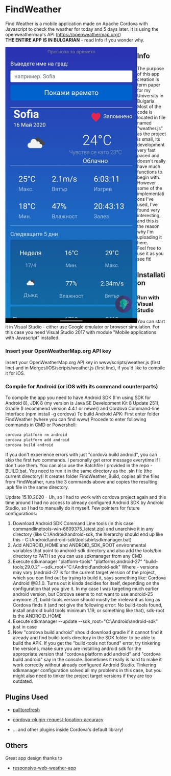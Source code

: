 # FindWeather
Find Weather is a mobile application made on Apache Cordova with Javascript to check the weather for today and 5 days later.
It is using the openweathermap's API (https://openweathermap.org/)  
**THE ENTIRE APP IS IN BULGARIAN** - read Info if you wonder why.  

<img src="./app-screenshot.jpg" align="left" width="413" height="862">

## Info
The purpose of this app creation is term paper for my University in Bulgaria.  
Most of the code is located in file named "weather.js" as the project is small, its development very fast paced and doesn't really have much functions to begin with.  
However some of the implementations I've used, I've found very interesting, and this is the reason why I'm uploading it here.  
Feel free to use it as you see fit!

## Installation
### Run with Visual Studio
You can start it in Visual Studio - either use Google emulator or browser simulation. For this case you need Visual Studio 2017 with module "Mobile applications with Javascript" installed.
### Insert your OpenWeatherMap.org API key
Insert your OpenWeatherMap.org API key in www/scripts/weather.js (first line) and in Merges/iOS/scripts/weather.js (first line), if you'd like to compile it for iOS.

### Compile for Android (or iOS with its command counterparts)
To compile the app you need to have Android SDK (I'm using SDK for Android 8), JDK 8 (my version is Java SE Development Kit 8 Update 251), Gradle (I recommend version 4.4.1 or newer) and Cordova Command-line Interface (npm install -g cordova)
To build Android APK:
First enter folder FindWeather (where you can find www)
Procede to enter following commands in CMD or Powershell:
```Batchfile
cordova platform rm android
cordova platform add android
cordova build android
```
If you don't experience errors with just "cordova build android", you can skip the first two commands. I personally get error message everytime if I don't use them.
You can also use the Batchfile I provided in the repo - BUILD.bat.
You need to run it in the same directory as the .sln file (the current directory)!
It creates folder FindWeather_Build, copies all the files from FindWeather, runs the 3 commands above and copies the resulting .apk file in the same directory.

Update 15.10.2020 - Uh, so I had to work with cordova project again and this time around I had no access to already configured Android SDK by Android Studio, so I had to manually do it myself. Few pointers for future configurations:
1. Download Android SDK Command Line tools (in this case commandlinetools-win-6609375_latest.zip) and unarchive it in any directory (like C:\Android\android-sdk, the hierarchy should end up like this - C:\Android\android-sdk\tools\bin\sdkmanager.bat)
2. Add ANDROID_HOME and ANDROID_SDK_ROOT environmental variables that point to android-sdk directory and also add the tools/bin directory to PATH so you can use sdkmanager from any CMD
3. Execute sdkmanager "platform-tools" "platforms;android-27" "build-tools;29.0.2" --sdk_root="C:\Android\android-sdk"
Where - versions may vary (android-27 is for the current target version of the project, which you can find out by trying to build it, says something like: Cordova Android @8.1.0. Turns out it kinda decides for itself, depending on the configuration that you give it. In my case I was targeting much earlier android version, but Cordova seems to not want to use android-25 anymore..?), build-tools version should mostly be irrelevant as long as Cordova finds it (and not give the following error: No build-tools found, install android build tools minimum 1.19, or something like that), sdk-root is the ANDROID_HOME
4. Execute sdkmanager --update --sdk_root="C:\Android\android-sdk"
just in case
5. Now "cordova build android" should download gradle if it cannot find it already and find build-tools directory in the SDK folder to be able to build the APK. If you get the "build-tools not found" error, try tinkering the versions, make sure you are installing android sdk for the appropriate version that "cordova platform add android" and "cordova build android" say in the console.
Sometimes it really is hard to make it work correctly without already configured Android Studio. Tinkering sdkmanager configuration solved all my problems in this case, but you might also need to tinker the project target versions if they are too outdated.

## Plugins Used

* [pulltorefresh](https://github.com/BoxFactura/pulltorefresh.js)

* [cordova-plugin-request-location-accuracy](https://github.com/dpa99c/cordova-plugin-request-location-accuracy)

* ... and other plugins inside Cordova's default library!

## Others
Great app design thanks to  
* [responsive-web-weather-app](https://github.com/JonUK/responsive-web-weather-app)
